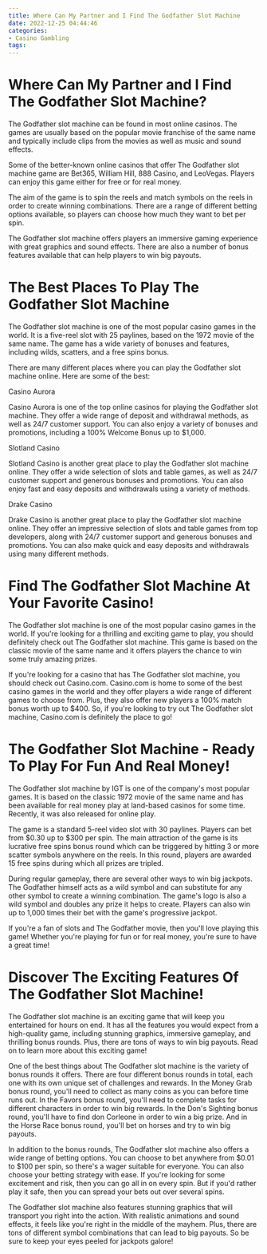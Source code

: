 ```yaml
---
title: Where Can My Partner and I Find The Godfather Slot Machine
date: 2022-12-25 04:44:46
categories:
- Casino Gambling
tags:
---
```



#  Where Can My Partner and I Find The Godfather Slot Machine?

The Godfather slot machine can be found in most online casinos. The games are usually based on the popular movie franchise of the same name and typically include clips from the movies as well as music and sound effects.

Some of the better-known online casinos that offer The Godfather slot machine game are Bet365, William Hill, 888 Casino, and LeoVegas. Players can enjoy this game either for free or for real money.

The aim of the game is to spin the reels and match symbols on the reels in order to create winning combinations. There are a range of different betting options available, so players can choose how much they want to bet per spin.

The Godfather slot machine offers players an immersive gaming experience with great graphics and sound effects. There are also a number of bonus features available that can help players to win big payouts.

#  The Best Places To Play The Godfather Slot Machine

The Godfather slot machine is one of the most popular casino games in the world. It is a five-reel slot with 25 paylines, based on the 1972 movie of the same name. The game has a wide variety of bonuses and features, including wilds, scatters, and a free spins bonus.

There are many different places where you can play the Godfather slot machine online. Here are some of the best:

Casino Aurora

Casino Aurora is one of the top online casinos for playing the Godfather slot machine. They offer a wide range of deposit and withdrawal methods, as well as 24/7 customer support. You can also enjoy a variety of bonuses and promotions, including a 100% Welcome Bonus up to $1,000.

Slotland Casino

Slotland Casino is another great place to play the Godfather slot machine online. They offer a wide selection of slots and table games, as well as 24/7 customer support and generous bonuses and promotions. You can also enjoy fast and easy deposits and withdrawals using a variety of methods.

Drake Casino

Drake Casino is another great place to play the Godfather slot machine online. They offer an impressive selection of slots and table games from top developers, along with 24/7 customer support and generous bonuses and promotions. You can also make quick and easy deposits and withdrawals using many different methods.

#  Find The Godfather Slot Machine At Your Favorite Casino!

The Godfather slot machine is one of the most popular casino games in the world. If you're looking for a thrilling and exciting game to play, you should definitely check out The Godfather slot machine. This game is based on the classic movie of the same name and it offers players the chance to win some truly amazing prizes.

If you're looking for a casino that has The Godfather slot machine, you should check out Casino.com. Casino.com is home to some of the best casino games in the world and they offer players a wide range of different games to choose from. Plus, they also offer new players a 100% match bonus worth up to $400. So, if you're looking to try out The Godfather slot machine, Casino.com is definitely the place to go!

#  The Godfather Slot Machine - Ready To Play For Fun And Real Money!

The Godfather slot machine by IGT is one of the company's most popular games. It is based on the classic 1972 movie of the same name and has been available for real money play at land-based casinos for some time. Recently, it was also released for online play.

The game is a standard 5-reel video slot with 30 paylines. Players can bet from $0.30 up to $300 per spin. The main attraction of the game is its lucrative free spins bonus round which can be triggered by hitting 3 or more scatter symbols anywhere on the reels. In this round, players are awarded 15 free spins during which all prizes are tripled.

During regular gameplay, there are several other ways to win big jackpots. The Godfather himself acts as a wild symbol and can substitute for any other symbol to create a winning combination. The game's logo is also a wild symbol and doubles any prize it helps to create. Players can also win up to 1,000 times their bet with the game's progressive jackpot.

If you're a fan of slots and The Godfather movie, then you'll love playing this game! Whether you're playing for fun or for real money, you're sure to have a great time!

#  Discover The Exciting Features Of The Godfather Slot Machine!

The Godfather slot machine is an exciting game that will keep you entertained for hours on end. It has all the features you would expect from a high-quality game, including stunning graphics, immersive gameplay, and thrilling bonus rounds. Plus, there are tons of ways to win big payouts. Read on to learn more about this exciting game!

One of the best things about The Godfather slot machine is the variety of bonus rounds it offers. There are four different bonus rounds in total, each one with its own unique set of challenges and rewards. In the Money Grab bonus round, you'll need to collect as many coins as you can before time runs out. In the Favors bonus round, you'll need to complete tasks for different characters in order to win big rewards. In the Don's Sighting bonus round, you'll have to find don Corleone in order to win a big prize. And in the Horse Race bonus round, you'll bet on horses and try to win big payouts.

In addition to the bonus rounds, The Godfather slot machine also offers a wide range of betting options. You can choose to bet anywhere from $0.01 to $100 per spin, so there's a wager suitable for everyone. You can also choose your betting strategy with ease. If you're looking for some excitement and risk, then you can go all in on every spin. But if you'd rather play it safe, then you can spread your bets out over several spins.

The Godfather slot machine also features stunning graphics that will transport you right into the action. With realistic animations and sound effects, it feels like you're right in the middle of the mayhem. Plus, there are tons of different symbol combinations that can lead to big payouts. So be sure to keep your eyes peeled for jackpots galore!
